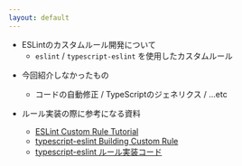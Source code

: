 ```yaml
---
layout: default
---
```


<section-title title="まとめ" />

<div class="_bullet">

- ESLintのカスタムルール開発について
  - `eslint` / `typescript-eslint` を使用したカスタムルール

<div v-click="1">

- 今回紹介しなかったもの
  - コードの自動修正 / TypeScriptのジェネリクス / ...etc

- ルール実装の際に参考になる資料
  - [ESLint Custom Rule Tutorial](https://eslint.org/docs/latest/extend/custom-rule-tutorial)
  - [typescript-eslint Building Custom Rule](https://typescript-eslint.io/developers/custom-rules)
  - [typescript-eslint ルール実装コード](https://github.com/typescript-eslint/typescript-eslint/tree/v8.31.0/packages/eslint-plugin/src/rules)

</div>

</div>

<!-- 
まとめです

[click] 今回は、ESLint カスタムルールの開発について段階的にお話ししました。  

社内やチーム独自のコーディング規約があれば、そのカスタムルールを開発することで、コードの品質向上やレビューコストの削減につながると思います。  
また、社内にとどまらず、普段使用しているライブラリのカスタムルールがなかったり、不十分だったりする場合は、カスタムルールを自分で作って、それをESLintプラグインとして公開したり、OSSコントリビュートすることで、コミュニティへの貢献につながったりすると思いますので、挑戦してみるのも良いのかなと思います。

[click] あと、今回のセッションで紹介しなかったカスタムルールの内容として、コードの自動修正機能だったり、typescript compiler api を使用したジェネリクスの対応だったりがあるので、カスタムルールについてより深く理解したいだったり、実際に開発して詰まってしまったという方は、`eslint`や`typescript-eslint`のドキュメントだったりルール実装などを参考にしていただけたらと思います。  
-->
